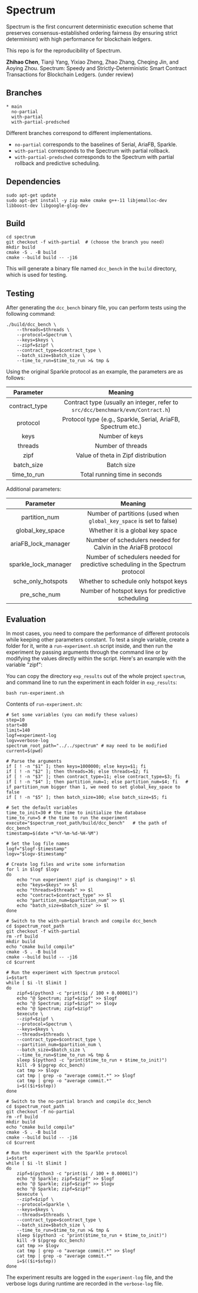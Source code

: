# Spectrum

Spectrum is the first concurrent deterministic execution scheme that preserves consensus-established ordering fairness (by ensuring strict determinism) with high performance for blockchain ledgers.

This repo is for the reproducibility of Spectrum.

**Zhihao Chen**, Tianji Yang, Yixiao Zheng, Zhao Zhang, Cheqing Jin, and Aoying Zhou. Spectrum: Speedy and Strictly-Deterministic Smart Contract Transactions for Blockchain Ledgers. (under review)

## Branches

```shell
* main
  no-partial
  with-partial
  with-partial-predsched
```

Different branches correspond to different implementations.

- `no-partial` corresponds to the baselines of Serial, AriaFB, Sparkle.
- `with-partial` corresponds to the Spectrum with partial rollback.
- `with-partial-predsched` corresponds to the Spectrum with partial rollback and predictive scheduling.

## Dependencies
```shell
sudo apt-get update
sudo apt-get install -y zip make cmake g++-11 libjemalloc-dev libboost-dev libgoogle-glog-dev
```
## Build
```shell
cd spectrum
git checkout -f with-partial  # (choose the branch you need)
mkdir build
cmake -S . -B build
cmake --build build -- -j16
```

This will generate a binary file named `dcc_bench` in the `build` directory, which is used for testing.

## Testing

After generating the `dcc_bench` binary file, you can perform tests using the following command:

```shell
./build/dcc_bench \
	--threads=$threads \
	--protocol=Spectrum \
	--keys=$keys \
	--zipf=$zipf \
	--contract_type=$contract_type \
	--batch_size=$batch_size \
	--time_to_run=$time_to_run >& tmp &
```

Using the original Sparkle protocol as an example, the parameters are as follows:

|   Parameter   |                           Meaning                            |
| :-----------: | :----------------------------------------------------------: |
| contract_type | Contract type (usually an integer, refer to `src/dcc/benchmark/evm/Contract.h`) |
|   protocol    | Protocol type (e.g., Sparkle, Serial, AriaFB, Spectrum etc.) |
|     keys      |                        Number of keys                        |
|    threads    |                      Number of threads                       |
|     zipf      |             Value of theta in Zipf distribution              |
|  batch_size   |                          Batch size                          |
|  time_to_run  |                Total running time in seconds                 |

Additional parameters:

|      Parameter       |                           Meaning                            |
| :------------------: | :----------------------------------------------------------: |
|    partition_num     | Number of partitions (used when `global_key_space` is set to false) |
|   global_key_space   |               Whether it is a global key space               |
| ariaFB_lock_manager  | Number of schedulers needed for Calvin in the AriaFB protocol |
| sparkle_lock_manager | Number of schedulers needed for predictive scheduling in the Spectrum protocol |
|  sche_only_hotspots  |            Whether to schedule only hotspot keys             |
|     pre_sche_num     |       Number of hotspot keys for predictive scheduling       |

## Evaluation

In most cases, you need to compare the performance of different protocols while keeping other parameters constant. To test a single variable, create a folder for it, write a `run-experiment.sh` script inside, and then run the experiment by passing arguments through the command line or by modifying the values directly within the script. Here's an example with the variable "zipf":

You can copy the directory `exp_results` out of the whole project `spectrum`, and command line to run the experiment in each folder in `exp_results`:

```shell
bash run-experiment.sh
```

Contents of `run-experiment.sh`:

```shell
# Set some variables (you can modify these values)
step=10
start=80
limit=140
logf=experiment-log
logv=verbose-log
spectrum_root_path="../../spectrum"	# may need to be modified
current=$(pwd)

# Parse the arguments
if [ ! -n "$1" ]; then keys=1000000; else keys=$1; fi
if [ ! -n "$2" ]; then threads=36; else threads=$2; fi
if [ ! -n "$3" ]; then contract_type=11; else contract_type=$3; fi
if [ ! -n "$4" ]; then partition_num=1; else partition_num=$4; fi	# if partition_num bigger than 1, we need to set global_key_space to false
if [ ! -n "$5" ]; then batch_size=100; else batch_size=$5; fi

# Set the default variables
time_to_init=30 # the time to initialize the database
time_to_run=5 # the time to run the experiment
execute="$spectrum_root_path/build/dcc_bench"	# the path of dcc_bench
timestamp=$(date +"%Y-%m-%d-%H-%M")

# Set the log file names
logf="$logf-$timestamp"
logv="$logv-$timestamp"

# Create log files and write some information
for l in $logf $logv
do
	echo "run experiment! zipf is changing!" > $l
	echo "keys=$keys" >> $l
	echo "threads=$threads" >> $l
	echo "contract=$contract_type" >> $l
	echo "partition_num=$partition_num" >> $l
	echo "batch_size=$batch_size" >> $l
done

# Switch to the with-partial branch and compile dcc_bench
cd $spectrum_root_path
git checkout -f with-partial
rm -rf build
mkdir build
echo "cmake build compile"
cmake -S . -B build
cmake --build build -- -j16
cd $current

# Run the experiment with Spectrum protocol
i=$start
while [ $i -lt $limit ]
do
	zipf=$(python3 -c "print($i / 100 + 0.00001)")
	echo "@ Spectrum; zipf=$zipf" >> $logf
	echo "@ Spectrum; zipf=$zipf" >> $logv
	echo "@ Spectrum; zipf=$zipf"
	$execute \
	--zipf=$zipf \
	--protocol=Spectrum \
	--keys=$keys \
	--threads=$threads \
	--contract_type=$contract_type \
	--partition_num=$partition_num \
	--batch_size=$batch_size \
	--time_to_run=$time_to_run >& tmp &
	sleep $(python3 -c "print($time_to_run + $time_to_init)")
	kill -9 $(pgrep dcc_bench)
	cat tmp >> $logv
	cat tmp | grep -o "average commit.*" >> $logf
	cat tmp | grep -o "average commit.*"
	i=$(($i+$step))
done

# Switch to the no-partial branch and compile dcc_bench
cd $spectrum_root_path
git checkout -f no-partial
rm -rf build
mkdir build
echo "cmake build compile"
cmake -S . -B build
cmake --build build -- -j16
cd $current

# Run the experiment with the Sparkle protocol
i=$start
while [ $i -lt $limit ]
do
	zipf=$(python3 -c "print($i / 100 + 0.00001)")
	echo "@ Sparkle; zipf=$zipf" >> $logf
	echo "@ Sparkle; zipf=$zipf" >> $logv
	echo "@ Sparkle; zipf=$zipf"
	$execute \
	--zipf=$zipf \
	--protocol=Sparkle \
	--keys=$keys \
	--threads=$threads \
	--contract_type=$contract_type \
	--batch_size=$batch_size \
	--time_to_run=$time_to_run >& tmp &
	sleep $(python3 -c "print($time_to_run + $time_to_init)")
	kill -9 $(pgrep dcc_bench)
	cat tmp >> $logv
	cat tmp | grep -o "average commit.*" >> $logf
	cat tmp | grep -o "average commit.*"
	i=$(($i+$step))
done
```

The experiment results are logged in the `experiment-log` file, and the verbose logs during runtime are recorded in the `verbose-log` file.
